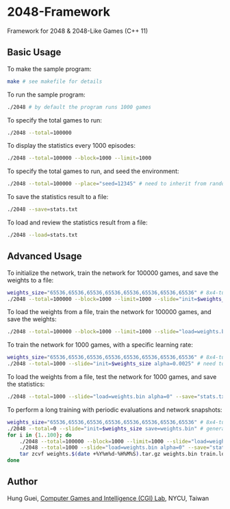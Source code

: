 # 2048-Framework

Framework for 2048 & 2048-Like Games (C++ 11)

## Basic Usage

To make the sample program:
```bash
make # see makefile for details
```

To run the sample program:
```bash
./2048 # by default the program runs 1000 games
```

To specify the total games to run:
```bash
./2048 --total=100000
```

To display the statistics every 1000 episodes:
```bash
./2048 --total=100000 --block=1000 --limit=1000
```

To specify the total games to run, and seed the environment:
```bash
./2048 --total=100000 --place="seed=12345" # need to inherit from random_agent
```

To save the statistics result to a file:
```bash
./2048 --save=stats.txt
```

To load and review the statistics result from a file:
```bash
./2048 --load=stats.txt
```

## Advanced Usage

To initialize the network, train the network for 100000 games, and save the weights to a file:
```bash
weights_size="65536,65536,65536,65536,65536,65536,65536,65536" # 8x4-tuple
./2048 --total=100000 --block=1000 --limit=1000 --slide="init=$weights_size save=weights.bin" # need to inherit from weight_agent
```

To load the weights from a file, train the network for 100000 games, and save the weights:
```bash
./2048 --total=100000 --block=1000 --limit=1000 --slide="load=weights.bin save=weights.bin" # need to inherit from weight_agent
```

To train the network for 1000 games, with a specific learning rate:
```bash
weights_size="65536,65536,65536,65536,65536,65536,65536,65536" # 8x4-tuple
./2048 --total=1000 --slide="init=$weights_size alpha=0.0025" # need to inherit from weight_agent
```

To load the weights from a file, test the network for 1000 games, and save the statistics:
```bash
./2048 --total=1000 --slide="load=weights.bin alpha=0" --save="stats.txt" # need to inherit from weight_agent
```

To perform a long training with periodic evaluations and network snapshots:
```bash
weights_size="65536,65536,65536,65536,65536,65536,65536,65536" # 8x4-tuple
./2048 --total=0 --slide="init=$weights_size save=weights.bin" # generate a clean network
for i in {1..100}; do
	./2048 --total=100000 --block=1000 --limit=1000 --slide="load=weights.bin save=weights.bin alpha=0.0025" | tee -a train.log
	./2048 --total=1000 --slide="load=weights.bin alpha=0" --save="stats.txt"
	tar zcvf weights.$(date +%Y%m%d-%H%M%S).tar.gz weights.bin train.log stats.txt
done
```

## Author

Hung Guei, [Computer Games and Intelligence (CGI) Lab](https://cgilab.nctu.edu.tw/), NYCU, Taiwan
